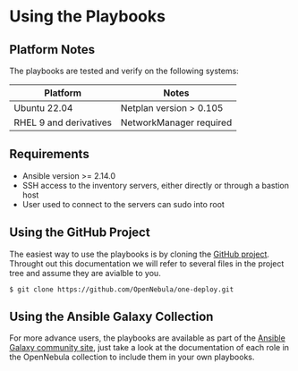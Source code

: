 # Using the Playbooks

## Platform Notes

The playbooks are tested and verify on the following systems:

| Platform               | Notes                    |
| ---------------------- | ------------------------ |
| Ubuntu 22.04           | Netplan version > 0.105  |
| RHEL 9 and derivatives | NetworkManager required  |

## Requirements

* Ansible version >= 2.14.0
* SSH access to the inventory servers, either directly or through a bastion host
* User used to connect to the servers can sudo into root

## Using the GitHub Project

The easiest way to use the playbooks is by cloning the [GitHub project](https://github.com/OpenNebula/one-deploy.git). Throught out this documentation we will refer to several files in the project tree and assume they are avialble to you.

```shell
$ git clone https://github.com/OpenNebula/one-deploy.git
```

## Using the Ansible Galaxy Collection

For more advance users, the playbooks are available as part of the [Ansible Galaxy community site](https://galaxy.ansible.com/opennebula/cloud), just take a look at the documentation of each role in the OpenNebula collection to include them in your own playbooks.

